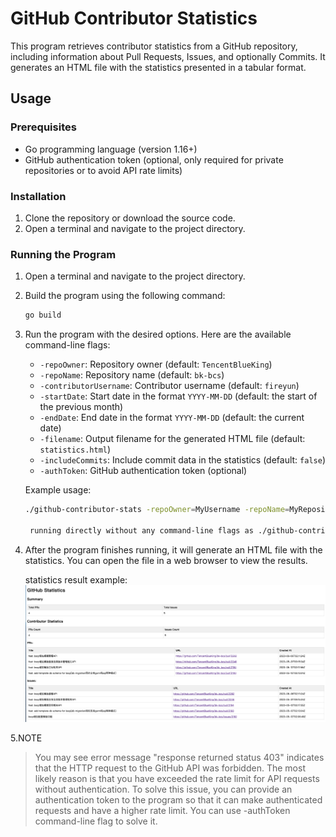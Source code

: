 # GitHub Contributor Statistics

This program retrieves contributor statistics from a GitHub repository, including information about Pull Requests, Issues, and optionally Commits. It generates an HTML file with the statistics presented in a tabular format.

## Usage

### Prerequisites

- Go programming language (version 1.16+)
- GitHub authentication token (optional, only required for private repositories or to avoid API rate limits)

### Installation

1. Clone the repository or download the source code.
2. Open a terminal and navigate to the project directory.

### Running the Program

1. Open a terminal and navigate to the project directory.
2. Build the program using the following command:

   ```bash
   go build
   ```

3. Run the program with the desired options. Here are the available command-line flags:

    - `-repoOwner`: Repository owner (default: `TencentBlueKing`)
    - `-repoName`: Repository name (default: `bk-bcs`)
    - `-contributorUsername`: Contributor username (default: `fireyun`)
    - `-startDate`: Start date in the format `YYYY-MM-DD` (default: the start of the previous month)
    - `-endDate`: End date in the format `YYYY-MM-DD` (default: the current date)
    - `-filename`: Output filename for the generated HTML file (default: `statistics.html`)
    - `-includeCommits`: Include commit data in the statistics (default: `false`)
    - `-authToken`: GitHub authentication token (optional)

   Example usage:

   ```bash
   ./github-contributor-stats -repoOwner=MyUsername -repoName=MyRepository -contributorUsername=MyContributor -startDate=2022-01-01 -endDate=2022-12-31 -filename=stats.html -includeCommits -authToken=MY_AUTH_TOKEN
   
    running directly without any command-line flags as ./github-contributor-stats，it is equivalent to ./github-contributor-stats -repoOwner=TencentBlueKing -repoName=bk-bcs -contributorUsername=fireyun -filename=statistics.html -includeCommits=false
   ```

4. After the program finishes running, it will generate an HTML file with the statistics. You can open the file in a web browser to view the results.

    statistics result example:![example](./statistics-example.png)

5.NOTE
>You may see error message "response returned status 403" indicates that the HTTP request to the GitHub API was forbidden. The most likely reason is that you have exceeded the rate limit for API requests without authentication.
To solve this issue, you can provide an authentication token to the program so that it can make authenticated requests and have a higher rate limit.
You can use -authToken command-line flag to solve it.